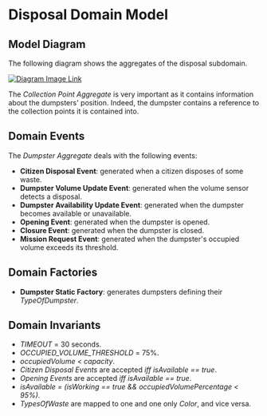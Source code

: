 # Disposal Domain Model

## Model Diagram

The following diagram shows the aggregates of the disposal subdomain.

[![Diagram Image Link](https://tinyurl.com/24ruz2pk)](https://tinyurl.com/24ruz2pk)<!--![Diagram Image Link](./disposal-domain-model.puml)-->

The *Collection Point Aggregate* is very important as it contains information about the dumpsters' position. Indeed, the dumpster contains a reference to the collection points it is contained into.

## Domain Events

The *Dumpster Aggregate* deals with the following events:

* **Citizen Disposal Event**: generated when a citizen disposes of some waste.
* **Dumpster Volume Update Event**: generated when the volume sensor detects a disposal.
* **Dumpster Availability Update Event**: generated when the dumpster becomes available or unavailable.
* **Opening Event**: generated when the dumpster is opened.
* **Closure Event**: generated when the dumpster is closed.
* **Mission Request Event**: generated when the dumpster's occupied volume exceeds its threshold.

## Domain Factories

* **Dumpster Static Factory**: generates dumpsters defining their *TypeOfDumpster*.

## Domain Invariants

* *TIMEOUT* = 30 seconds.
* *OCCUPIED_VOLUME_THRESHOLD* = 75%.
* *occupiedVolume < capacity*.
* *Citizen Disposal Events* are accepted *iff isAvailable == true*.
* *Opening Events* are accepted *iff isAvailable == true*.
* *isAvailable = (isWorking == true && occupiedVolumePercentage < 95%)*.
* *TypesOfWaste* are mapped to one and one only *Color*, and vice versa.
